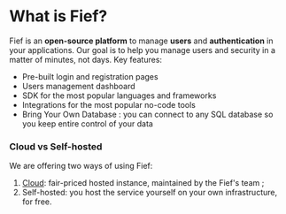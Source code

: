 # What is Fief?

Fief is an **open-source platform** to manage **users** and **authentication** in your applications. Our goal is to help you manage users and security in a matter of minutes, not days. Key features:

* Pre-built login and registration pages
* Users management dashboard
* SDK for the most popular languages and frameworks
* Integrations for the most popular no-code tools
* Bring Your Own Database : you can connect to any SQL database so you keep entire control of your data

### Cloud vs Self-hosted

We are offering two ways of using Fief:

1. [Cloud](https://www.fief.dev): fair-priced hosted instance, maintained by the Fief's team ;
2. Self-hosted: you host the service yourself on your own infrastructure, for free.
